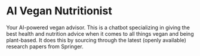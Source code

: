 # AI Vegan Nutritionist

Your AI-powered vegan advisor. This is a chatbot specializing in giving the best health and nutrition advice when it comes to all things vegan and being plant-based. It does this by sourcing through the latest (openly available) research papers from Springer.
